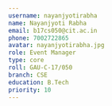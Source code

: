 ```yaml
---
username: nayanjyotirabha
name: Nayanjyoti Rabha
email: b17cs050@cit.ac.in
phone: 7002722865
avatar: nayanjyotirabha.jpg
role: Event Manager
type: core
roll: GAU-C-17/050
branch: CSE
education: B.Tech
priority: 10
---
```

